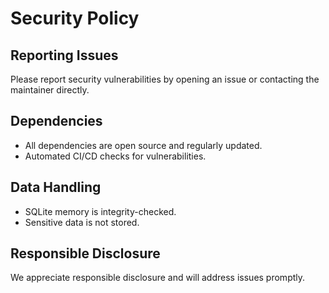 # Security Policy

## Reporting Issues
Please report security vulnerabilities by opening an issue or contacting the maintainer directly.

## Dependencies
- All dependencies are open source and regularly updated.
- Automated CI/CD checks for vulnerabilities.

## Data Handling
- SQLite memory is integrity-checked.
- Sensitive data is not stored.

## Responsible Disclosure
We appreciate responsible disclosure and will address issues promptly.